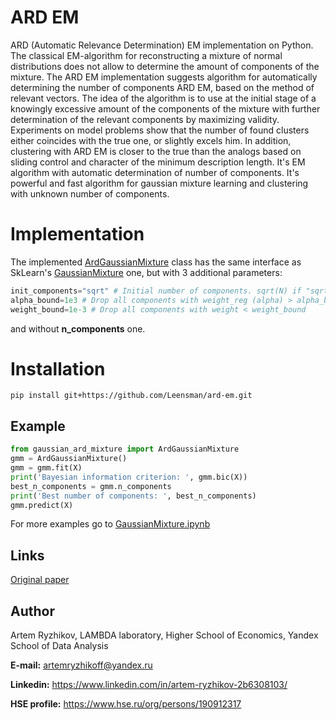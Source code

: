 # ARD EM
ARD (Automatic Relevance Determination) EM implementation on Python.
The classical EM-algorithm for reconstructing a mixture of normal distributions does not allow to determine the amount of components of the mixture. The ARD EM implementation suggests algorithm for automatically determining the number of components ARD EM, based on the method of relevant vectors. The idea of the algorithm is to use at the initial stage of a knowingly excessive amount of the components of the mixture with further determination of the relevant components by maximizing
validity. Experiments on model problems show that the number of found clusters either coincides with the true one, or slightly
excels him. In addition, clustering with ARD EM is closer to the true than the analogs based on sliding control and
character of the minimum description length. It's EM algorithm with automatic determination of number of components. It's powerful and fast algorithm for gaussian mixture learning and clustering with unknown number of components.

# Implementation
The implemented [ArdGaussianMixture](gaussian_ard_mixture.py) class has the same interface as SkLearn's [GaussianMixture](http://scikit-learn.org/stable/modules/generated/sklearn.mixture.GaussianMixture.html#sklearn.mixture.GaussianMixture) one, but with 3 additional parameters:
```python
init_components="sqrt" # Initial number of components. sqrt(N) if "sqrt"
alpha_bound=1e3 # Drop all components with weight_reg (alpha) > alpha_bound
weight_bound=1e-3 # Drop all components with weight < weight_bound
```
and without **n_components** one.

# Installation
```
pip install git+https://github.com/Leensman/ard-em.git
```

## Example
```python
from gaussian_ard_mixture import ArdGaussianMixture
gmm = ArdGaussianMixture()
gmm = gmm.fit(X)
print('Bayesian information criterion: ', gmm.bic(X))
best_n_components = gmm.n_components
print('Best number of components: ', best_n_components)
gmm.predict(X)
```
For more examples go to [GaussianMixture.ipynb](https://github.com/Leensman/ard-em/blob/master/ard-em/examples/Gaussian%20mixture.ipynb)

## Links
[Original paper](http://www.machinelearning.ru/wiki/images/d/dc/Vetrov-ArdEm-JVMMF-2009.pdf)

## Author
Artem Ryzhikov, LAMBDA laboratory, Higher School of Economics, Yandex School of Data Analysis

**E-mail:** artemryzhikoff@yandex.ru

**Linkedin:** https://www.linkedin.com/in/artem-ryzhikov-2b6308103/

**HSE profile:** https://www.hse.ru/org/persons/190912317
